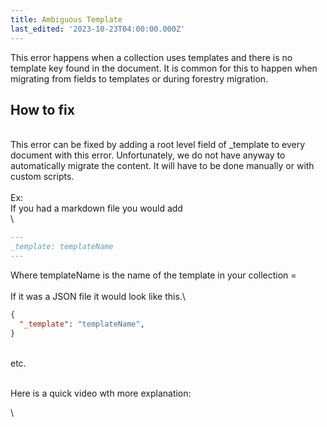 ```yaml
---
title: Ambiguous Template
last_edited: '2023-10-23T04:00:00.000Z'
---
```


This error happens when a collection uses templates and there is no template key found in the document. It is common for this to happen when migrating from fields to templates or during forestry migration.

## How to fix

\
This error can be fixed by adding a root level field of \_template to every document with this error.  Unfortunately,  we do not have anyway to automatically migrate the content. It will have to be done manually or with custom scripts. \
\
Ex:\
If you had a markdown file you would add\
\


```markdown
---
_template: templateName
---
```

Where templateName is the name of the template in your collection =\
\
If it was a JSON file it would look like this.\


```json
{
  "_template": "templateName",
}
```

\
etc.

\
Here is a quick video wth more explanation:

\
